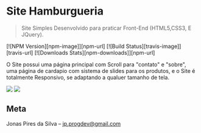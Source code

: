 # Site Hamburgueria
> Site Simples Desenvolvido para praticar Front-End (HTML5,CSS3, E JQuery).

[![NPM Version][npm-image]][npm-url]
[![Build Status][travis-image]][travis-url]
[![Downloads Stats][npm-downloads]][npm-url]

O Site possui uma página principal com Scroll para "contato" e "sobre", 
uma página de cardapio com sistema de slides para os produtos, e o Site 
é totalmente Responsivo, se adaptando a qualuer tamanho de tela.

![](../home.jpg)
![](../cardapio.png)


## Meta

Jonas Pires da Silva – jp.progdev@gmail.com

